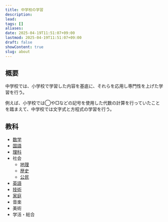 ```yaml
---
title: 中学校の学習
description: 
lead: 
tags: []
aliases: 
date: 2025-04-19T11:51:07+09:00
lastmod: 2025-04-19T11:51:07+09:00
draft: false
showContent: true
slug: about
---
```

## 概要
中学校では、小学校で学習した内容を基底に、それらを応用し専門性を上げた学習を行う。

例えば、小学校では◯や□などの記号を使用した代数の計算を行っていたことを踏まえて、中学校では文字式と方程式の学習を行う。

## 教科
- [数学](mathematics/数学.md)
- [国語](japanese/国語.md)
- [理科](science/理科.md)
- 社会
  - [地理](geographics/地理.md)
  - [歴史](histories/歴史.md)
  - [公民](civics/公民.md)
- [英語](english/英語.md)
- [技術](technologies/技術.md)
- [家庭](home-economics/家庭.md)
- 音楽
- 美術
- 学活・総合